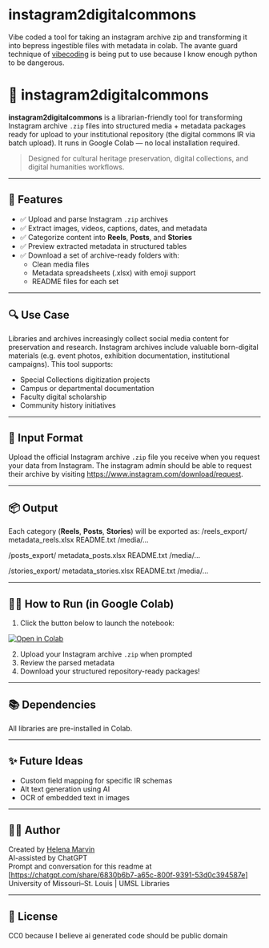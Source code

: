 # instagram2digitalcommons
Vibe coded a tool for taking an instagram archive zip and transforming it into bepress ingestible files with metadata in colab. The avante guard technique of [vibecoding](https://en.wikipedia.org/wiki/Vibe_coding) is being put to use because I know enough python to be dangerous. 

# 📸 instagram2digitalcommons

**instagram2digitalcommons** is a librarian-friendly tool for transforming Instagram archive `.zip` files into structured media + metadata packages ready for upload to your institutional repository (the digital commons IR via batch upload). It runs in Google Colab — no local installation required.

> Designed for cultural heritage preservation, digital collections, and digital humanities workflows.

---

## 🚀 Features

- ✅ Upload and parse Instagram `.zip` archives
- ✅ Extract images, videos, captions, dates, and metadata
- ✅ Categorize content into **Reels**, **Posts**, and **Stories**
- ✅ Preview extracted metadata in structured tables
- ✅ Download a set of archive-ready folders with:
  - Clean media files
  - Metadata spreadsheets (.xlsx) with emoji support
  - README files for each set

---

## 🔍 Use Case

Libraries and archives increasingly collect social media content for preservation and research. Instagram archives include valuable born-digital materials (e.g. event photos, exhibition documentation, institutional campaigns). This tool supports:

- Special Collections digitization projects
- Campus or departmental documentation
- Faculty digital scholarship
- Community history initiatives

---

## 📁 Input Format

Upload the official Instagram archive `.zip` file you receive when you request your data from Instagram.
The instagram admin should be able to request their archive by visiting https://www.instagram.com/download/request.

---

## 📦 Output

Each category (**Reels**, **Posts**, **Stories**) will be exported as:
/reels_export/
metadata_reels.xlsx
README.txt
/media/...

/posts_export/
metadata_posts.xlsx
README.txt
/media/...

/stories_export/
metadata_stories.xlsx
README.txt
/media/...


---

## 🧑‍💻 How to Run (in Google Colab)

1. Click the button below to launch the notebook:

[![Open in Colab](https://colab.research.google.com/assets/colab-badge.svg)](https://colab.research.google.com/github/e3la/instagram2bepress/blob/main/instagram2bepress.ipynb)

2. Upload your Instagram archive `.zip` when prompted  
3. Review the parsed metadata
4. Download your structured repository-ready packages!

---

## 📚 Dependencies

All libraries are pre-installed in Colab.

---

## ✨ Future Ideas

- Custom field mapping for specific IR schemas
- Alt text generation using AI
- OCR of embedded text in images

---

## 👩‍🏫 Author

Created by [Helena Marvin](https://github.com/e3la)  
AI-assisted by ChatGPT  
Prompt and conversation for this readme at [https://chatgpt.com/share/6830b6b7-a65c-800f-9391-53d0c394587e]
University of Missouri–St. Louis | UMSL Libraries

---

## 📄 License

CC0 because I believe ai generated code should be public domain
